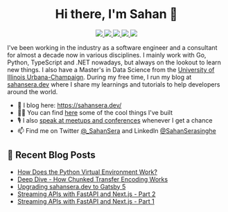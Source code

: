 <h1 align="center"> Hi there, I'm Sahan 👋 </h1>

<p align="center"> 
 <a href="https://twitter.com/_SahanSera" alt="sahan serasinghe's twitter">
   <img src="https://img.shields.io/badge/-@_SahanSera-%231DA1F2?style=flat-square&logo=twitter&logoColor=ffffff" />
 </a>
 <a href="https://github.com/sahansera" alt="sahan serasinghe's github">
   <img src="https://img.shields.io/badge/-@sahansera-%23181717?style=flat-square&logo=github" />
 </a>
 <a href="https://www.linkedin.com/in/sahanserasinghe" alt="sahan serasinghe's linkedin">
   <img src="https://img.shields.io/badge/-sahanserasinghe-blue?style=flat-square&logo=Linkedin&logoColor=white&link=https://www.linkedin.com/in/sahanserasinghe" />
 </a>
 <a href="https://sahansera.dev" alt="sahan serasinghe's blog">
   <img src="https://img.shields.io/badge/sahansera-FFA500?style=flat-square&logo=rss&logoColor=white" />
 </a>
 <a>
   <img src="https://komarev.com/ghpvc/?username=sahansera&color=ff69b4&style=flat-square" />
 </a>
</p>

I've been working in the industry as a software engineer and a consultant for almost a decade now in various disciplines. I mainly work with Go, Python, TypeScript and .NET nowadays, but always on the lookout to learn new things. I also have a Master's in Data Science from the [University of Illinois Urbana-Champaign](https://cs.illinois.edu/). During my free time, I run my blog at [sahansera.dev](https://sahansera.dev/) where I share my learnings and tutorials to help developers around the world.

- 📝 I blog here: https://sahansera.dev/
- 🧑‍💻 You can find [here](https://sahansera.dev/projects/) some of the cool things I've built
- 🎙️ I also [speak at meetups and conferences](https://sahansera.dev/talks/) whenever I get a chance
- 📫 Find me on Twitter [@_SahanSera](https://twitter.com/_SahanSera) and LinkedIn [@SahanSerasinghe](https://www.linkedin.com/in/sahanserasinghe/)

## 📙 Recent Blog Posts
<!--START_SECTION:feed-->
* [How Does the Python Virtual Environment Work?](https:&#x2F;&#x2F;www.sahansera.dev&#x2F;how-does-python-venv-work&#x2F;)
* [Deep Dive - How Chunked Transfer Encoding Works](https:&#x2F;&#x2F;www.sahansera.dev&#x2F;understanding-chunked-transfer-encoding&#x2F;)
* [Upgrading sahansera.dev to Gatsby 5](https:&#x2F;&#x2F;www.sahansera.dev&#x2F;upgrading-gatsby-5&#x2F;)
* [Streaming APIs with FastAPI and Next.js - Part 2](https:&#x2F;&#x2F;www.sahansera.dev&#x2F;streaming-apis-python-nextjs-part2&#x2F;)
* [Streaming APIs with FastAPI and Next.js - Part 1](https:&#x2F;&#x2F;www.sahansera.dev&#x2F;streaming-apis-python-nextjs-part1&#x2F;)
<!--END_SECTION:feed-->
